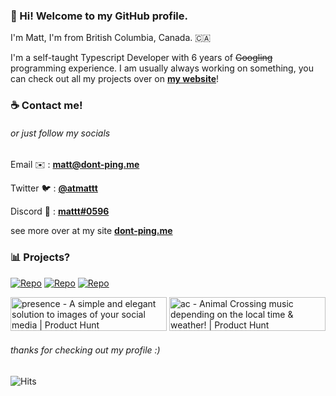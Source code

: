 ### **👋 Hi! Welcome to my GitHub profile.**

I'm Matt, I'm from British Columbia, Canada. 🇨🇦

I'm a self-taught Typescript Developer with 6 years of ~~Googling~~ programming experience.
I am usually always working on something, you can check out all my projects over on [**my website**](https://dont-ping.me)!

### ☕ **Contact me!**

###### or just follow my socials

Email ✉️ : [**matt@dont-ping.me**](mailto:matt@dont-ping.me)

Twitter 🐦 : [**@atmattt**](https://dont-ping.me/twitter)

Discord 💬 : [**mattt#0596**](https://dont-ping.me/discord)

see more over at my site [**dont-ping.me**](https://dont-ping.me)

### 📊 **Projects?**

[![Repo](https://github-readme-stats.vercel.app/api/pin/?username=punctuations&repo=presence&title_color=fff&icon_color=f9f9f9&text_color=9f9f9f&bg_color=151515)](https://github.com/punctuations/presence)
[![Repo](https://github-readme-stats.vercel.app/api/pin/?username=punctuations&repo=ac&title_color=fff&icon_color=f9f9f9&text_color=9f9f9f&bg_color=151515)](https://github.com/punctuations/ac)
[![Repo](https://github-readme-stats.vercel.app/api/pin/?username=punctuations&repo=use-listen-along&title_color=fff&icon_color=f9f9f9&text_color=9f9f9f&bg_color=151515)](https://github.com/punctuations/use-listen-along)

<a href="https://www.producthunt.com/posts/presence-8?utm_source=badge-featured&utm_medium=badge&utm_souce=badge-presence-8" target="_blank"><img src="https://api.producthunt.com/widgets/embed-image/v1/featured.svg?post_id=306714&theme=dark" alt="presence - A simple and elegant solution to images of your social media | Product Hunt" style="width: 250px; height: 54px;" width="250" height="54" /></a> <a href="https://www.producthunt.com/posts/ac?utm_source=badge-featured&utm_medium=badge&utm_souce=badge-ac" target="_blank"><img src="https://api.producthunt.com/widgets/embed-image/v1/featured.svg?post_id=279749&theme=dark" alt="ac - Animal Crossing music depending on the local time & weather! | Product Hunt" style="width: 250px; height: 54px;" width="250" height="54" /></a>

###### thanks for checking out my profile :)
![Hits](https://hits.link/hits?url=https://github.com/punctuations)
